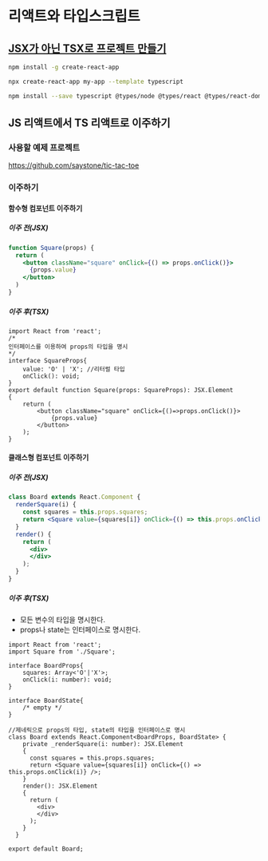 # 리액트와 타입스크립트
## [JSX가 아닌 TSX로 프로젝트 만들기](https://create-react-app.dev/docs/adding-typescript/)

```bash
npm install -g create-react-app

npx create-react-app my-app --template typescript

npm install --save typescript @types/node @types/react @types/react-dom @types/jest
```

## JS 리액트에서 TS 리액트로 이주하기
### 사용할 예제 프로젝트
https://github.com/saystone/tic-tac-toe

### 이주하기

#### 함수형 컴포넌트 이주하기

##### 이주 전(JSX)
```jsx
function Square(props) {
  return (
    <button className="square" onClick={() => props.onClick()}>
      {props.value}
    </button>
  )
}
```

##### 이주 후(TSX)
```tsx
import React from 'react';
/*
인터페이스를 이용하여 props의 타입을 명시
*/
interface SquareProps{
    value: 'O' | 'X'; //리터럴 타입
    onClick(): void;
}
export default function Square(props: SquareProps): JSX.Element
{
    return (
        <button className="square" onClick={()=>props.onClick()}>
            {props.value}
        </button>
    );
}
```

#### 클래스형 컴포넌트 이주하기
##### 이주 전(JSX)
```jsx
class Board extends React.Component {
  renderSquare(i) {
    const squares = this.props.squares;
    return <Square value={squares[i]} onClick={() => this.props.onClick(i)} />;
  }
  render() {
    return (
      <div>
      </div>
    );
  }
}
```

##### 이주 후(TSX)
* 모든 변수의 타입을 명시한다.
* props나 state는 인터페이스로 명시한다.
```tsx
import React from 'react';
import Square from './Square';

interface BoardProps{
    squares: Array<'O'|'X'>;
    onClick(i: number): void;
}

interface BoardState{
    /* empty */
}

//제네릭으로 props의 타입, state의 타입을 인터페이스로 명시
class Board extends React.Component<BoardProps, BoardState> {
    private _renderSquare(i: number): JSX.Element 
    {
      const squares = this.props.squares;
      return <Square value={squares[i]} onClick={() => this.props.onClick(i)} />;
    }
    render(): JSX.Element
    {
      return (
        <div>
        </div>
      );
    }
  }

export default Board;
```
